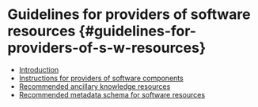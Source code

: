 # ​Guidelines for providers of software resources {#guidelines-for-providers-of-s-w-resources}

* [Introduction](introduction.md)
* [Instructions for providers of software components](/guidelines_for_providers_of_sw_resources/instructions_for_providers_of_sw_components.md)
* [Recommended ancillary knowledge resources](/guidelines_for_providers_of_sw_resources/recommended-knowledge-resources.md)
* [Recommended metadata schema for software resources](/guidelines_for_providers_of_sw_resources/recommended_schema_for_sw_resources.md)




